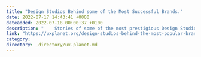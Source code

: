 ```yaml
---
title: "Design Studios Behind some of the Most Successful Brands."
date: 2022-07-17 14:43:41 +0000
dateadded: 2022-07-18 00:00:37 +0100
description: "    Stories of some of the most prestigious Design Studios on the planet.  Continue reading on UX Planet »  "
link: "https://uxplanet.org/design-studios-behind-the-most-popular-brands-aa3beb8e518a?source=rss----819cc2aaeee0---4"
category:
directory: _directory/ux-planet.md
---
```

